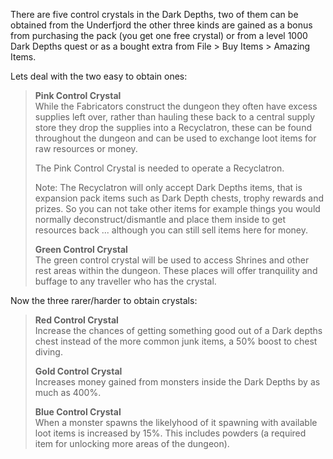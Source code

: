 ---
---
There are five control crystals in the Dark Depths, two of them can be obtained from the Underfjord the other three kinds are gained as a bonus from purchasing the pack (you get one free crystal) or from a level 1000 Dark Depths quest or as a bought extra from File > Buy Items > Amazing Items.

Lets deal with the two easy to obtain ones:

> **Pink Control Crystal**  
> While the Fabricators construct the dungeon they often have excess supplies left over, rather than hauling these back to a central supply store they drop the supplies into a Recyclatron, these can be found throughout the dungeon and can be used to exchange loot items for raw resources or money.
> 
> The Pink Control Crystal is needed to operate a Recyclatron.
> 
> Note: The Recyclatron will only accept Dark Depths items, that is expansion pack items such as Dark Depth chests, trophy rewards and prizes. So you can not take other items for example things you would normally deconstruct/dismantle and place them inside to get resources back ... although you can still sell items here for money.
> 
> **Green Control Crystal**  
> The green control crystal will be used to access Shrines and other rest areas within the dungeon. These places will offer tranquility and buffage to any traveller who has the crystal.

Now the three rarer/harder to obtain crystals:

> **Red Control Crystal**  
> Increase the chances of getting something good out of a Dark depths chest instead of the more common junk items, a 50% boost to chest diving.
> 
> **Gold Control Crystal**  
> Increases money gained from monsters inside the Dark Depths by as much as 400%.
> 
> **Blue Control Crystal**  
> When a monster spawns the likelyhood of it spawning with available loot items is increased by 15%. This includes powders (a required item for unlocking more areas of the dungeon).